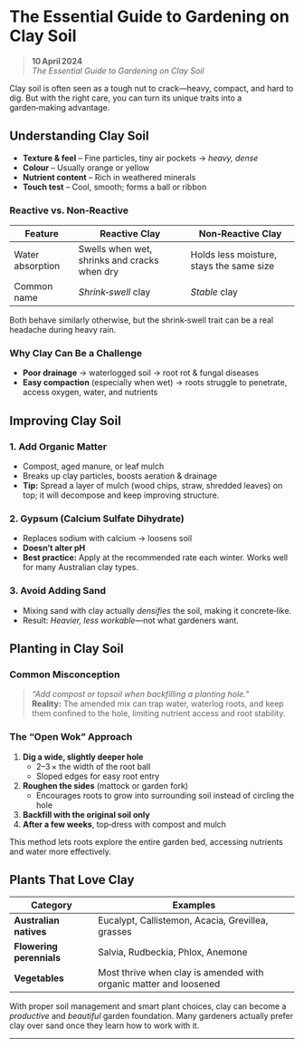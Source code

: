 # The Essential Guide to Gardening on Clay Soil

> **10 April 2024**  
> *The Essential Guide to Gardening on Clay Soil*

Clay soil is often seen as a tough nut to crack—heavy, compact, and hard to dig. But with the right care, you can turn its unique traits into a garden‑making advantage.

## Understanding Clay Soil

- **Texture & feel** – Fine particles, tiny air pockets → *heavy, dense*  
- **Colour** – Usually orange or yellow  
- **Nutrient content** – Rich in weathered minerals  
- **Touch test** – Cool, smooth; forms a ball or ribbon

### Reactive vs. Non‑Reactive

| Feature | Reactive Clay | Non‑Reactive Clay |
|---------|---------------|-------------------|
| Water absorption | Swells when wet, shrinks and cracks when dry | Holds less moisture, stays the same size |
| Common name | *Shrink‑swell* clay | *Stable* clay |

Both behave similarly otherwise, but the shrink‑swell trait can be a real headache during heavy rain.

### Why Clay Can Be a Challenge

- **Poor drainage** → waterlogged soil → root rot & fungal diseases  
- **Easy compaction** (especially when wet) → roots struggle to penetrate, access oxygen, water, and nutrients

## Improving Clay Soil

### 1. Add Organic Matter

- Compost, aged manure, or leaf mulch  
- Breaks up clay particles, boosts aeration & drainage  
- **Tip:** Spread a layer of mulch (wood chips, straw, shredded leaves) on top; it will decompose and keep improving structure.

### 2. Gypsum (Calcium Sulfate Dihydrate)

- Replaces sodium with calcium → loosens soil  
- **Doesn’t alter pH**  
- **Best practice:** Apply at the recommended rate each winter. Works well for many Australian clay types.

### 3. Avoid Adding Sand

- Mixing sand with clay actually *densifies* the soil, making it concrete‑like.  
- Result: *Heavier, less workable*—not what gardeners want.

## Planting in Clay Soil

### Common Misconception

> *“Add compost or topsoil when backfilling a planting hole.”*  
> **Reality:** The amended mix can trap water, waterlog roots, and keep them confined to the hole, limiting nutrient access and root stability.

### The “Open Wok” Approach

1. **Dig a wide, slightly deeper hole**  
   - 2–3 × the width of the root ball  
   - Sloped edges for easy root entry
2. **Roughen the sides** (mattock or garden fork)  
   - Encourages roots to grow into surrounding soil instead of circling the hole
3. **Backfill with the original soil only**  
4. **After a few weeks**, top‑dress with compost and mulch

This method lets roots explore the entire garden bed, accessing nutrients and water more effectively.

## Plants That Love Clay

| Category | Examples |
|----------|----------|
| **Australian natives** | Eucalypt, Callistemon, Acacia, Grevillea, grasses |
| **Flowering perennials** | Salvia, Rudbeckia, Phlox, Anemone |
| **Vegetables** | Most thrive when clay is amended with organic matter and loosened |

With proper soil management and smart plant choices, clay can become a *productive* and *beautiful* garden foundation. Many gardeners actually prefer clay over sand once they learn how to work with it.

---